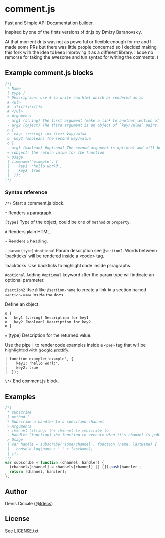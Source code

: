 # comment.js

Fast and Simple API Documentation builder.

Inspired by one of the firsts versions of dr.js by Dmitry Baranovskiy.

At that moment dr.js was not as powerful or flexible enough for me and I made some PRs but there was little people concerned so I decided making this fork with the idea to keep improving it as a different library.
I hope no remorse for taking the awesome and fun syntax for writing the comments :)

## Example comment.js blocks

```js
/*\
 * Name
 [ type ]
 * Description: use # to write raw html which be rendered as is
 # <ul>
 #  <li>list</li>
 # </ul>
 > Arguments
 - arg1 (string) The first argument (make a link to another section of the doc: @itemname2)
 - arg2 (object) The third argument is an object of `key/value` pairs
 o {
 o  key1 (string) The first key/value
 o  key2 (boolean) The second key/value
 o }
 - arg3 (boolean) #optional The second argument is optional and will be display as itemname(arg1, arg2, [arg3])
 = (object) the return value for the function
 > Usage
 | itemname('example', {
 |    key1: 'hello world',
 |    key2: true
 |  });
\*/
```

### Syntax reference

`/*\` Start a comment.js block.

`*` Renders a paragraph.

`[type]` Type of the object, could be one of `method` or `property`.

`#` Renders plain HTML.

`>` Renders a heading.

`-` `param` `(type)` `#optional` Param description see `@section2`. Words between \`backticks` will be rendered inside a \<code> tag.

\`backticks` Use backticks to highlight code inside paragraphs.

`#optional` Adding `#optional` keyword after the param type will indicate an optional parameter.

`@section2` Use `@` like `@section-name` to create a link to a section named `section-name` inside the docs.

Define an object.
```
o {
o   key1 (string) Description for key1
o   key2 (boolean) Description for key2
o }
```

`=` (type) Description for the returned value.

Use the pipe `|` to render code examples inside a `<pre>` tag that will be highlighted with [google prettify](https://code.google.com/p/google-code-prettify/).
```
| function example('example', {
|    key1: 'hello world',
|    key2: true
|  });
```

`\*/` End comment.js block.

## Examples

```javascript
/*\
 * subscribe
 [ method ]
 * Subscribe a handler to a specified channel
 > Arguments
 - channel (string) the channel to subscribe to
 - handler (function) the function to execute when it's channel is published recieving the @publish data
 > Usage
 | var handle = subscribe('some/channel', function (name, lastName) {
 |   console.log(name + ' ' + lastName);
 | });
\*/
var subscribe = function (channel, handler) {
  (channels[channel] = channels[channel] || []).push(handler);
  return [channel, handler];
};
```

## Author
Denis Ciccale ([@tdecs](http://twitter.com/tdecs))

## License
See [LICENSE.txt](https://raw.github.com/dciccale/comment.js/master/LICENSE.txt)
